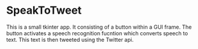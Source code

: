 # SpeakToTweet
This is a small tkinter app.
It consisting of a button within a GUI frame. 
The button activates a speech recognition fucntion which converts speech to text.
This text is then tweeted using the Twitter api.
